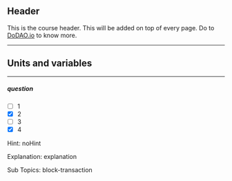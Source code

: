 ## Header
This is the course header. This will be added on top of every page. Do to [DoDAO.io](https://www.dodao.io) to know more.

 ---
 
 ## Units and variables
 
 
---

##### question  

- [ ]  1
- [x]  2
- [ ]  3
- [x]  4
  
Hint: noHint
         
Explanation: explanation

Sub Topics: block-transaction
 
